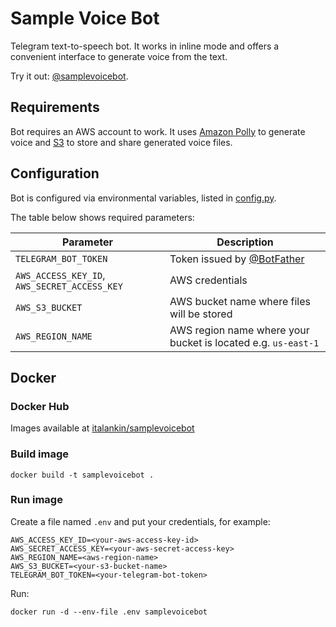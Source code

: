 # Sample Voice Bot

Telegram text-to-speech bot. It works in inline mode and offers a convenient interface to generate voice from the text.

Try it out: [@samplevoicebot](https://t.me/samplevoicebot).

## Requirements

Bot requires an AWS account to work. It uses [Amazon Polly](https://aws.amazon.com/polly/) to generate voice
and [S3](https://aws.amazon.com/s3/) to store and share generated voice files.

## Configuration

Bot is configured via environmental variables, listed in [config.py](src/config.py).

The table below shows required parameters:

Parameter|Description
---|---
`TELEGRAM_BOT_TOKEN`|Token issued by [@BotFather](https://t.me/botfather)
`AWS_ACCESS_KEY_ID`, `AWS_SECRET_ACCESS_KEY`|AWS credentials
`AWS_S3_BUCKET`|AWS bucket name where files will be stored
`AWS_REGION_NAME`|AWS region name where your bucket is located e.g. `us-east-1`

## Docker

### Docker Hub

Images available at [italankin/samplevoicebot](https://hub.docker.com/r/italankin/samplevoicebot)

### Build image

```shell
docker build -t samplevoicebot .
```

### Run image

Create a file named `.env` and put your credentials, for example:

```
AWS_ACCESS_KEY_ID=<your-aws-access-key-id>
AWS_SECRET_ACCESS_KEY=<your-aws-secret-access-key>
AWS_REGION_NAME=<aws-region-name>
AWS_S3_BUCKET=<your-s3-bucket-name>
TELEGRAM_BOT_TOKEN=<your-telegram-bot-token>
```

Run:

```shell
docker run -d --env-file .env samplevoicebot
```
